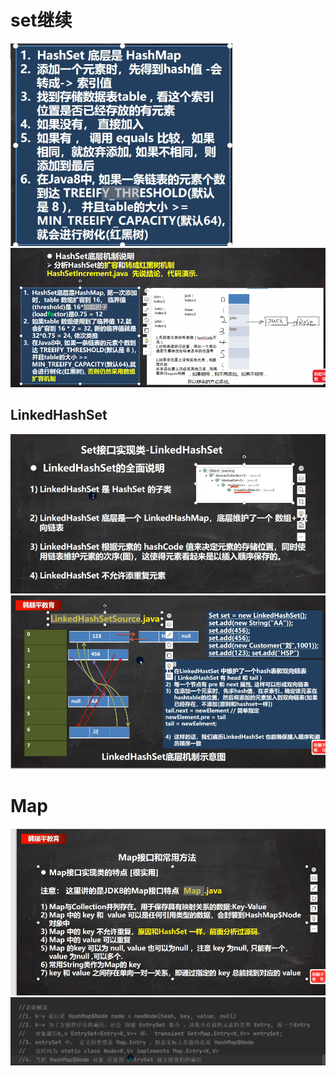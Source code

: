 # set继续
![输入图片说明](/imgs/2024-07-18/zyYMyEjB3P5qUhKa.png)
![输入图片说明](/imgs/2024-07-18/qkheI5p2t8gRdOgf.png)

## LinkedHashSet
![输入图片说明](/imgs/2024-07-18/iBPmgXs6QVSGiPfH.png)
![输入图片说明](/imgs/2024-07-18/pVAGYqogECdOvhN7.png)

# Map
![输入图片说明](/imgs/2024-07-18/wAE2sm7mDtB9Bdd5.png)
         ![输入图片说明](/imgs/2024-07-18/E19bIod2My0DUG2Q.png)
                                                                                                            
<!--stackedit_data:
eyJoaXN0b3J5IjpbLTk3MzAxMzk1Nyw3ODcyMDIzNCwxMzAxNz
Q4NDA1LDQ0MzU1Mzg0MCwtMTY5NDg1NzQ3NCwtMTk3MDg0NTM1
MywtMTIwMzk2Njk0MV19
-->